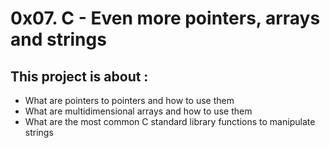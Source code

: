 # 0x07. C - Even more pointers, arrays and strings

## This project is about :
* What are pointers to pointers and how to use them
* What are multidimensional arrays and how to use them
* What are the most common C standard library functions to manipulate strings
